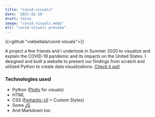 ```yaml
---
title: "covid-visuals"
date: '2021-01-10'
draft: false
image: "covid_visuals.webp"
alt: "covid-visuals preview"
---
```

{{<github "vskbellala/covid-visuals">}}

A project a few friends and I undertook in Summer 2020 to visualize and explain the COVID-19 pandemic and its impacts on the United States. I designed and built a website to present our findings from scratch and utilized Python to create data visualizations. [Check it out!](https://covid-visuals.netlify.app/)

### Technologies used

- Python ([Plotly](https://plotly.com/python/) for visuals)
- HTML
- CSS ([Fomantic-UI](https://fomantic-ui.com/) + Custom Styles)
- Some [JS](https://marked.js.org/)
- And Markdown too